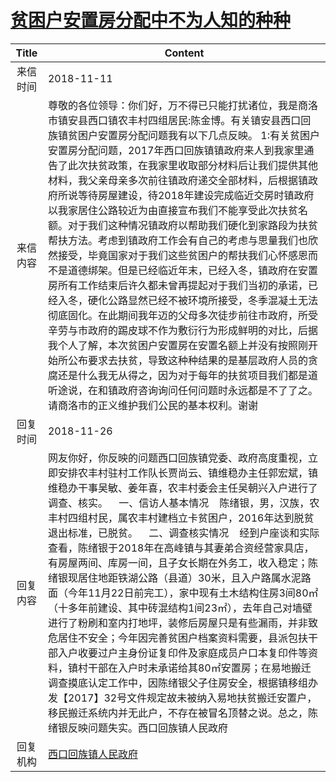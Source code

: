 # <a href="http://www.shangluo.gov.cn/zmhd/ldxxxx.jsp?urltype=leadermail.LeaderMailContentUrl&wbtreeid=1112&leadermailid=5005">贫困户安置房分配中不为人知的种种</a>
|Title|Content|
|:---:|---|
|来信时间|2018-11-11|
|来信内容|尊敬的各位领导：你们好，万不得已只能打扰诸位，我是商洛市镇安县西口镇农丰村四组居民:陈金博。有关镇安县西口回族镇贫困户安置房分配问题我有以下几点反映。 1:有关贫困户安置房分配问题，2017年西口回族镇镇政府来人到我家里通告了此次扶贫政策，在我家里收取部分材料后让我们提供其他材料，我父亲母亲多次前往镇政府递交全部材料，后根据镇政府所说等待房屋建设，待2018年建设完成临近交房时镇政府以我家居住公路较近为由直接宣布我们不能享受此次扶贫名额。对于我们这种情况镇政府以帮助我们硬化到家路段为扶贫帮扶方法。考虑到镇政府工作会有自己的考虑与思量我们也欣然接受，毕竟国家对于我们这些贫困户的帮扶我们心怀感恩而不是道德绑架。但是已经临近年末，已经入冬，镇政府在安置房所有工作结束后许久都未曾再提起对于我们当初的承诺，已经入冬，硬化公路显然已经不被环境所接受，冬季混凝土无法彻底固化。在此期间我年迈的父母多次徒步前往市政府，所受辛劳与市政府的踢皮球不作为敷衍行为形成鲜明的对比，后据我个人了解，本次贫困户安置房在安置名额上并没有按照刚开始所公布要求去扶贫，导致这种种结果的是基层政府人员的贪腐还是什么我无从得之，因为对于每年的扶贫项目我们都是道听途说，在和镇政府咨询询问任何问题时永远都是不了了之。请商洛市的正义维护我们公民的基本权利。谢谢|
|回复时间|2018-11-26|
|回复内容|网友你好，你反映的问题西口回族镇党委、政府高度重视，立即安排农丰村驻村工作队长贾尚云、镇维稳办主任郭宏斌，镇维稳办干事吴敏、姜年喜，农丰村委会主任吴朝兴入户进行了调查、核实。    一、信访人基本情况    陈绪银，男，汉族，农丰村四组村民，属农丰村建档立卡贫困户，2016年达到脱贫退出标准，已脱贫。    二、调查核实情况    经到户座谈和实际查看，陈绪银于2018年在高峰镇与其妻弟合资经营家具店，有房屋两间、库房一间，且子女长期在外务工，收入稳定；陈绪银现居住地距铁湖公路（县道）30米，且入户路属水泥路面（今年11月22日前完工），家中现有土木结构住房3间80㎡（十多年前建设、其中砖混结构1间23㎡），去年自己对墙壁进行了粉刷和室内打地坪，装修后房屋只是有些漏雨，并非致危居住不安全；今年因完善贫困户档案资料需要，县派包扶干部入户收要过户主身份证复印件及家庭成员户口本复印件等资料，镇村干部在入户时未承诺给其80㎡安置房；在易地搬迁调查摸底认定工作中，因陈绪银父子住房安全，根据镇移组办发【2017】32号文件规定故未被纳入易地扶贫搬迁安置户，移民搬迁系统内并无此户，不存在被冒名顶替之说。总之，陈绪银反映问题失实。西口回族镇人民政府|
|回复机构|<a href="../../categories/agencies/西口回族镇人民政府.md">西口回族镇人民政府</a>|